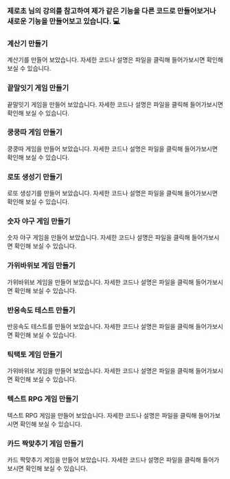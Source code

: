 ### 제로초 님의 강의를 참고하여 제가 같은 기능을 다른 코드로 만들어보거나 새로운 기능을 만들어보고 있습니다. 💻

### 계산기 만들기

<p>계산기를 만들어 보았습니다. 자세한 코드나 설명은 파일을 클릭해 들어가보시면 확인해 보실 수 있습니다.</p>

### 끝말잇기 게임 만들기

<p>끝말잇기 게임을 만들어 보았습니다. 자세한 코드나 설명은 파일을 클릭해 들어가보시면 확인해 보실 수 있습니다.</p>

### 쿵쿵따 게임 만들기

<p>쿵쿵따 게임을 만들어 보았습니다. 자세한 코드나 설명은 파일을 클릭해 들어가보시면 확인해 보실 수 있습니다.</p>

### 로또 생성기 만들기

<p>로또 생성기를 만들어 보았습니다. 자세한 코드나 설명은 파일을 클릭해 들어가보시면 확인해 보실 수 있습니다.</p>

### 숫자 야구 게임 만들기

<p>숫자 야구 게임을 만들어 보았습니다. 자세한 코드나 설명은 파일을 클릭해 들어가보시면 확인해 보실 수 있습니다.</p>

### 가위바위보 게임 만들기

<p>가위바위보 게임을 만들어 보았습니다. 자세한 코드나 설명은 파일을 클릭해 들어가보시면 확인해 보실 수 있습니다.</p>

### 반응속도 테스트 만들기

<p>반응속도 테스트를 만들어 보았습니다. 자세한 코드나 설명은 파일을 클릭해 들어가보시면 확인해 보실 수 있습니다.</p>

### 틱택토 게임 만들기

<p>가위바위보 게임을 만들어 보았습니다. 자세한 코드나 설명은 파일을 클릭해 들어가보시면 확인해 보실 수 있습니다.</p>

### 텍스트 RPG 게임 만들기

<p>텍스트 RPG 게임을 만들어 보았습니다. 자세한 코드나 설명은 파일을 클릭해 들어가보시면 확인해 보실 수 있습니다.</p>

### 카드 짝맞추기 게임 만들기

<p> 카드 짝맞추기 게임을 만들어 보았습니다. 자세한 코드나 설명은 파일을 클릭해 들어가보시면 확인해 보실 수 있습니다.</p>
